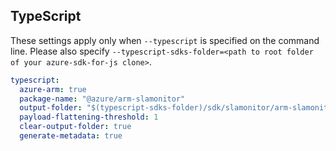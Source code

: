 ## TypeScript

These settings apply only when `--typescript` is specified on the command line.
Please also specify `--typescript-sdks-folder=<path to root folder of your azure-sdk-for-js clone>`.

``` yaml $(typescript)
typescript:
  azure-arm: true
  package-name: "@azure/arm-slamonitor"
  output-folder: "$(typescript-sdks-folder)/sdk/slamonitor/arm-slamonitor"
  payload-flattening-threshold: 1
  clear-output-folder: true
  generate-metadata: true
```

